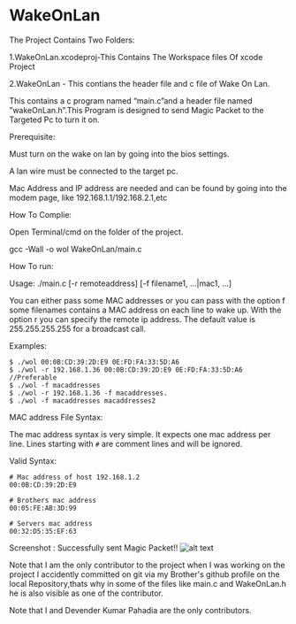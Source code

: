 # WakeOnLan
The Project Contains Two Folders:

1.WakeOnLan.xcodeproj-This Contains The Workspace files Of xcode Project

2.WakeOnLan - This contians the header file and c file of Wake On Lan.

This contains a c program named “main.c”and a header file named ”wakeOnLan.h”.This Program is designed to send Magic Packet to the Targeted Pc to turn it on.

Prerequisite:

Must turn on the wake on lan by going into the bios settings.

A lan wire must be connected to the target pc.

Mac Address and IP address are needed and can be found by going into the modem page, like 192.168.1.1/192.168.2.1,etc

How To Complie:

Open Terminal/cmd on the folder of the project.

gcc -Wall -o wol WakeOnLan/main.c

How To run:

Usage: ./main.c [-r remoteaddress] [-f filename1, ...|mac1, ...]

You can either pass some MAC addresses or you can pass with the option f some filenames contains a MAC address on each line to wake up.
With the option r you can specify the remote ip address. The default value is 255.255.255.255 for a broadcast call.

Examples:

    $ ./wol 00:0B:CD:39:2D:E9 0E:FD:FA:33:5D:A6
    $ ./wol -r 192.168.1.36 00:0B:CD:39:2D:E9 0E:FD:FA:33:5D:A6 //Preferable
    $ ./wol -f macaddresses
    $ ./wol -r 192.168.1.36 -f macaddresses. 
    $ ./wol -f macaddresses macaddresses2

MAC address File Syntax:

The mac address syntax is very simple. It expects one mac address per line.
Lines starting with `#` are comment lines and will be ignored.

Valid Syntax:

    # Mac address of host 192.168.1.2
    00:0B:CD:39:2D:E9

    # Brothers mac address
    00:05:FE:AB:3D:99

    # Servers mac address
    00:32:D5:35:EF:63

Screenshot : Successfully sent Magic Packet!!
  ![alt text](https://github.com/garvitchaudhary9/WakeOnLan/blob/master/ScreenshotOfWorkingOfWakeOnLan.png)  

Note that I am the only contributor to the project when I was working on the project I accidently committed on git via my Brother's github profile on the local Repository,thats why in some of the files like main.c and WakeOnLan.h he is also visible as one of the contributor.    

Note that I and Devender Kumar Pahadia are the only contributors.
    
